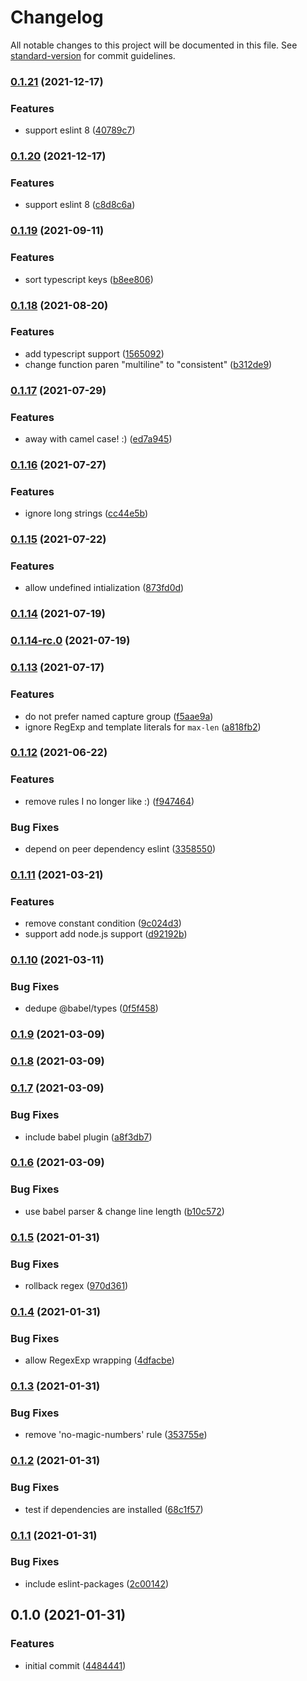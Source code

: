 # Changelog

All notable changes to this project will be documented in this file. See [standard-version](https://github.com/conventional-changelog/standard-version) for commit guidelines.

### [0.1.21](https://github.com/kwangure/eslint-config-svelte/compare/v0.1.19...v0.1.21) (2021-12-17)


### Features

* support eslint 8 ([40789c7](https://github.com/kwangure/eslint-config-svelte/commit/40789c7ab68566175a62751714ede6b582d27afd))

### [0.1.20](https://github.com/kwangure/eslint-config-svelte/compare/v0.1.19...v0.1.20) (2021-12-17)


### Features

* support eslint 8 ([c8d8c6a](https://github.com/kwangure/eslint-config-svelte/commit/c8d8c6a4df183f30e2c28f097fd0b5348e4cd6ce))

### [0.1.19](https://github.com/kwangure/eslint-config-svelte/compare/v0.1.18...v0.1.19) (2021-09-11)


### Features

* sort typescript keys ([b8ee806](https://github.com/kwangure/eslint-config-svelte/commit/b8ee80609f9f12c2687f12a891283d8c74c017d6))

### [0.1.18](https://github.com/kwangure/eslint-config-svelte/compare/v0.1.17...v0.1.18) (2021-08-20)


### Features

* add typescript support ([1565092](https://github.com/kwangure/eslint-config-svelte/commit/1565092aa36072ddcb2aee88b175e3c15e6f7e7a))
* change function paren "multiline" to "consistent" ([b312de9](https://github.com/kwangure/eslint-config-svelte/commit/b312de94a9975f73d5beecf5f0a67d2f8e3464e4))

### [0.1.17](https://github.com/kwangure/eslint-config-svelte/compare/v0.1.16...v0.1.17) (2021-07-29)


### Features

* away with camel case! :) ([ed7a945](https://github.com/kwangure/eslint-config-svelte/commit/ed7a945efedbe2546f4bbb5ad00d10528a627e0e))

### [0.1.16](https://github.com/kwangure/eslint-config-svelte/compare/v0.1.15...v0.1.16) (2021-07-27)


### Features

* ignore long strings ([cc44e5b](https://github.com/kwangure/eslint-config-svelte/commit/cc44e5b015e4a8cd458521f7eaecfd30e28619ec))

### [0.1.15](https://github.com/kwangure/eslint-config-svelte/compare/v0.1.14...v0.1.15) (2021-07-22)


### Features

* allow undefined intialization ([873fd0d](https://github.com/kwangure/eslint-config-svelte/commit/873fd0d609a97ed056929a7718faacee07181500))

### [0.1.14](https://github.com/kwangure/eslint-config-svelte/compare/v0.1.14-rc.0...v0.1.14) (2021-07-19)

### [0.1.14-rc.0](https://github.com/kwangure/eslint-config-svelte/compare/v0.1.13...v0.1.14-rc.0) (2021-07-19)

### [0.1.13](https://github.com/kwangure/eslint-config-svelte/compare/v0.1.12...v0.1.13) (2021-07-17)


### Features

* do not prefer named capture group ([f5aae9a](https://github.com/kwangure/eslint-config-svelte/commit/f5aae9acac9eec45c8c6da2a0225f1c17a2e45c5))
* ignore RegExp and template literals for `max-len` ([a818fb2](https://github.com/kwangure/eslint-config-svelte/commit/a818fb267881039d22743847ce6fb274bd6d685f))

### [0.1.12](https://github.com/kwangure/eslint-config-svelte/compare/v0.1.11...v0.1.12) (2021-06-22)


### Features

* remove rules I no longer like :) ([f947464](https://github.com/kwangure/eslint-config-svelte/commit/f947464f03fadc4c3849d1c9919c9f43df9b5375))


### Bug Fixes

* depend on peer dependency eslint ([3358550](https://github.com/kwangure/eslint-config-svelte/commit/335855086c6f2027c0bc941094a87f68e5713c7b))

### [0.1.11](https://github.com/kwangure/eslint-config-svelte/compare/v0.1.10...v0.1.11) (2021-03-21)


### Features

* remove constant condition ([9c024d3](https://github.com/kwangure/eslint-config-svelte/commit/9c024d35e29c1fdf56f66322ed3d05866c8c6ed4))
* support add node.js support ([d92192b](https://github.com/kwangure/eslint-config-svelte/commit/d92192b9aba3d907c420d2a7d0cf6079f53a8d8e))

### [0.1.10](https://github.com/kwangure/eslint-config-svelte/compare/v0.1.9...v0.1.10) (2021-03-11)


### Bug Fixes

* dedupe @babel/types ([0f5f458](https://github.com/kwangure/eslint-config-svelte/commit/0f5f4585eacfa2fbd2ad02b9ce742c17cbbf4635))

### [0.1.9](https://github.com/kwangure/eslint-config-svelte/compare/v0.1.8...v0.1.9) (2021-03-09)

### [0.1.8](https://github.com/kwangure/eslint-config-svelte/compare/v0.1.7...v0.1.8) (2021-03-09)

### [0.1.7](https://github.com/kwangure/eslint-config-svelte/compare/v0.1.6...v0.1.7) (2021-03-09)


### Bug Fixes

* include babel plugin ([a8f3db7](https://github.com/kwangure/eslint-config-svelte/commit/a8f3db724aa4d9f488a12fc5cc55bda7ddcf1fc9))

### [0.1.6](https://github.com/kwangure/eslint-config-svelte/compare/v0.1.5...v0.1.6) (2021-03-09)


### Bug Fixes

* use babel parser & change line length ([b10c572](https://github.com/kwangure/eslint-config-svelte/commit/b10c57245ecf4a2ce0f318903dea438506036ee3))

### [0.1.5](https://github.com/kwangure/eslint-config-svelte/compare/v0.1.4...v0.1.5) (2021-01-31)


### Bug Fixes

* rollback regex ([970d361](https://github.com/kwangure/eslint-config-svelte/commit/970d361a0e59089466173a63fd51a97009a450d7))

### [0.1.4](https://github.com/kwangure/eslint-config-svelte/compare/v0.1.3...v0.1.4) (2021-01-31)


### Bug Fixes

* allow RegexExp wrapping ([4dfacbe](https://github.com/kwangure/eslint-config-svelte/commit/4dfacbe02a99ba8f2fda9973361a4ca476e5f4a9))

### [0.1.3](https://github.com/kwangure/eslint-config-svelte/compare/v0.1.2...v0.1.3) (2021-01-31)


### Bug Fixes

* remove 'no-magic-numbers' rule ([353755e](https://github.com/kwangure/eslint-config-svelte/commit/353755e921077fcca159bea4b7be3340e7cb5acc))

### [0.1.2](https://github.com/kwangure/eslint-config-svelte/compare/v0.1.1...v0.1.2) (2021-01-31)


### Bug Fixes

* test if dependencies are installed ([68c1f57](https://github.com/kwangure/eslint-config-svelte/commit/68c1f5799540ec1942e6d762cc6f6c448231ad5c))

### [0.1.1](https://github.com/kwangure/eslint-config-svelte/compare/v0.1.0...v0.1.1) (2021-01-31)


### Bug Fixes

* include eslint-packages ([2c00142](https://github.com/kwangure/eslint-config-svelte/commit/2c0014248bde384684e5659c4a615b796dcdeffb))

## 0.1.0 (2021-01-31)


### Features

* initial commit ([4484441](https://github.com/kwangure/eslint-config-svelte/commit/44844415b1a530f39ccac6db1d20f8636dfb716c))
